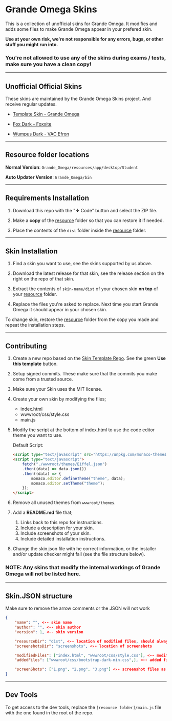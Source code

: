 <!-- @format -->

# Grande Omega Skins

This is a collection of unofficial skins for Grande Omega. It modifies and adds some files to make Grande Omega appear in your prefered skin.

**Use at your own risk, we're not responsible for any errors, bugs, or other stuff you might run into.**

### You're not allowed to use any of the skins during exams / tests, make sure you have a clean copy!

---

## Unofficial Official Skins

These skins are maintained by the Grande Omega Skins project. And receive regular updates.

-   [Template Skin - Grande Omega](https://github.com/Grande-Omega-Skins/template-skin)

-   [Fox Dark - Foxxite](https://github.com/Grande-Omega-Skins/Fox-Dark)

-   [Wumpus Dark - VAC Efron](https://github.com/Grande-Omega-Skins/Wumpus-Dark)

---

## Resource folder locations

**Normal Version**: `Grande_Omega/resources/app/desktop/Student`

**Auto Updater Version**: `Grande_Omega/bin`

---

## Requirements Installation

1. Download this repo with the "**↓** Code" button and select the ZIP file.

2. Make a **copy** of the [resource](#resource-folder-locations) folder so that you can restore it if needed.

3. Place the contents of the `dist` folder inside the [resource](#resource-folder-locations) folder.

---

## Skin Installation

1. Find a skin you want to use, see the skins supported by us above.

2. Download the latest release for that skin, see the release section on the right on the repo of that skin.

3. Extract the contents of `skin-name/dist` of your chosen skin **on top** of your [resource](#resource-folder-locations) folder.

4. Replace the files you're asked to replace. Next time you start Grande Omega it should appear in your chosen skin.

To change skin, restore the [resource](#resource-folder-locations) folder from the copy you made and repeat the installation steps.

---

## Contributing

1. Create a new repo based on the [Skin Template Repo](https://github.com/Grande-Omega-Skins/template-skin). See the green **Use this template** button.

2. Setup signed commits. These make sure that the commits you make come from a trusted source.

3. Make sure your Skin uses the MIT license.

4. Create your own skin by modifying the files;

    - index.html
    - wwwroot/css/style.css
    - main.js

5. Modify the script at the bottom of index.html to use the code editor theme you want to use.

    Default Script:

    ```HTML
    <script type="text/javascript" src="https://unpkg.com/monaco-themes/dist/monaco-themes.js"></script>
    <script type="text/javascript">
    	fetch("./wwwroot/themes/Eiffel.json")
    	.then((data) => data.json())
    	.then((data) => {
    		monaco.editor.defineTheme("theme", data);
    		monaco.editor.setTheme("theme");
    	});
    </script>
    ```

6. Remove all unused themes from `wwwroot/themes`.

7. Add a **README.md** file that;

    1. Links back to this repo for instructions.
    2. Include a description for your skin.
    3. Include screenshots of your skin.
    4. Include detailed installation instructions.

8. Change the skin.json file with he correct information, or the installer and/or update checker might fail (see the file structure below).

### **NOTE:** Any skins that modify the internal workings of Grande Omega will not be listed here.

---

## Skin.JSON structure

Make sure to remove the arrow comments or the JSON will not work

```JSON
{
	"name": "", <-- skin name
	"author": "", <-- skin author
	"version": 1, <-- skin version

	"resourceDir": "dist", <-- location of modified files, should always be this
	"screenshotsDir": "screenshots", <-- location of screenshots

	"modifiedFiles": ["index.html", "wwwroot/css/style.css"], <-- modified files as seen from resourceDir
	"addedFiles": ["wwwroot/css/bootstrap-dark-min.css",], <-- added files as seen from resourceDir

	"screenShots": ["1.png", "2.png", "3.png"] <-- screenshot files as seen from screenshotsDir
}
```

---

## Dev Tools

To get access to the dev tools, replace the `[resource folder]/main.js` file with the one found in the root of the repo.
